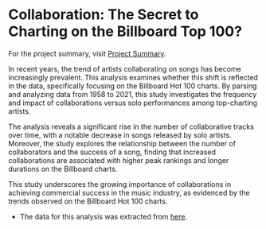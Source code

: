 # Collaboration: The Secret to Charting on the Billboard Top 100?

For the project summary, visit [Project Summary](https://github.com/jeesung-ahn/Billboard_Top100_Collaboration_Analysis/blob/main/music_featuring_trend.html). 

In recent years, the trend of artists collaborating on songs has become increasingly prevalent. This analysis examines whether this shift is reflected in the data, specifically focusing on the Billboard Hot 100 charts. By parsing and analyzing data from 1958 to 2021, this study investigates the frequency and impact of collaborations versus solo performances among top-charting artists.

The analysis reveals a significant rise in the number of collaborative tracks over time, with a notable decrease in songs released by solo artists. Moreover, the study explores the relationship between the number of collaborators and the success of a song, finding that increased collaborations are associated with higher peak rankings and longer durations on the Billboard charts.

This study underscores the growing importance of collaborations in achieving commercial success in the music industry, as evidenced by the trends observed on the Billboard Hot 100 charts.

  * The data for this analysis was extracted from [here](https://www.kaggle.com/datasets/dhruvildave/billboard-the-hot-100-songs).

